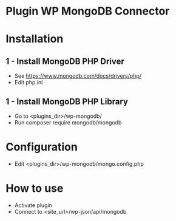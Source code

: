 # Plugin WP MongoDB Connector

#  Installation

## 1 - Install MongoDB PHP Driver 
- See https://www.mongodb.com/docs/drivers/php/
- Edit php.ini

## 1 - Install MongoDB PHP Library 
- Go to <plugins_dir>/wp-mongodb/ 
- Run composer require mongodb/mongodb

# Configuration
- Edit <plugins_dir>/wp-mongodb/mongo.config.php

# How to use
- Activate plugin
- Connect to <site_url>/wp-json/api/mongodb
